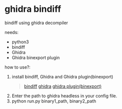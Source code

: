 # ghidra bindiff

bindiff using ghidra decompiler

needs:
- python3
- bindiff
- Ghidra
- Ghidra binexport plugin

how to use?:
 1. install bindiff, Ghidra and Ghidra plugin(binexport)
    > [bindiff](https://www.zynamics.com/bindiff.html)
    > [ghidra](https://ghidra-sre.org/)
    > [ghidra plugin(binexport)](https://github.com/google/binexport)
 2. Enter the path to ghidra headless in your config file.
 3. python run.py binary1_path, binary2_path